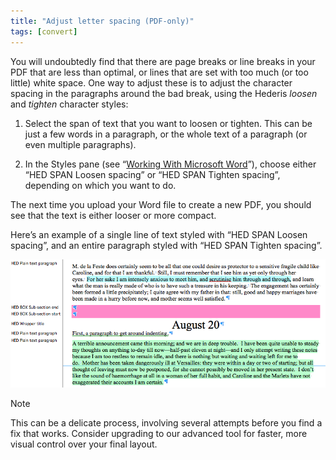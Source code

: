```yaml
---
title: "Adjust letter spacing (PDF-only)"
tags: [convert]
---
```

 
<html><body><section data-type="chapter" class="hsecchapter" data-hederis-type="hsecchapter" id="adjust-line-breaks" data-pi-attrs="id: adjust-line-breaks; data-tags: convert;" role="doc-chapter" data-tags="convert" data-author-name=" " data-book-title=" " title="Adjust letter spacing (PDF-only)"><p class="hblkp" data-hederis-type="hblkp" id="pGjs8nhib">You will undoubtedly find that there are page breaks or line breaks in your PDF that are less than optimal, or lines that are set with too much (or too little) white space. One way to adjust these is to adjust the character spacing in the paragraphs around the bad break, using the Hederis <em data-hederis-type="hspanem" id="po3u3NLdt">loosen</em> and <em class="hspanem" data-hederis-type="hspanem" id="prVeI0G4f">tighten</em> character styles:</p><ol class="hwprnumlist" data-hederis-type="hwprnumlist" id="pwuzUzWkT"><li class="hblkoli" data-hederis-type="hblkoli" id="li3F8vQIVg"><p class="hblkoli" data-hederis-type="hblklip" id="pgEmAu0Fy">Select the span of text that you want to loosen or tighten. This can be just a few words in a paragraph, or the whole text of a paragraph (or even multiple paragraphs). </p></li><li class="hblkoli" data-hederis-type="hblkoli" id="lipUYUtHus"><p class="hblkoli" data-hederis-type="hblklip" id="pYwCV9qhq">In the Styles pane (see &#8220;<a href="{% link _docs/fine-tune-styles.md %}" class="hspana" data-hederis-type="hspana" id="payIFXrxz">Working With Microsoft Word</a>&#8221;), choose either &#8220;HED SPAN Loosen spacing&#8221; or &#8220;HED SPAN Tighten spacing&#8221;, depending on which you want to do.</p></li></ol><p class="hblkp" data-hederis-type="hblkp" id="pcUp4sOv3">The next time you upload your Word file to create a new PDF, you should see that the text is either looser or more compact.</p><p class="hblkp" data-hederis-type="hblkp" id="pMXTM2E0H">Here&#8217;s an example of a single line of text styled with &#8220;HED SPAN Loosen spacing&#8221;, and an entire paragraph styled with &#8220;HED SPAN Tighten spacing&#8221;.</p><img data-hederis-type="hblkimg" class="hblkimg" id="pgmrYBhUL" src="/images/loosetight1.png" data-img-src="/images/loosetight1.png"/><aside class="hwprbox box" data-hederis-type="hwprbox" id="pd7DhVRsu" data-type="sidebar"><p class="hblktype" data-hederis-type="hblktype" id="pbXRUEJ54">Note</p><p class="hblkp" data-hederis-type="hblkp" id="pov8HKXUw">This can be a delicate process, involving several attempts before you find a fix that works. Consider upgrading to our advanced tool for faster, more visual control over your final layout.</p></aside></section></body></html>
